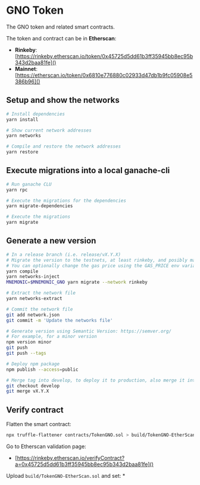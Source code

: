 # GNO Token
The GNO token and related smart contracts.

The token and contract can be in **Etherscan**:

* **Rinkeby**: [https://rinkeby.etherscan.io/token/0x45725d5dd61b3ff35945bb8ec95b343d2baa81fe]()
* **Mainnet**: [https://etherscan.io/token/0x6810e776880c02933d47db1b9fc05908e5386b96]()

## Setup and show the networks
```bash
# Install dependencies
yarn install

# Show current network addresses
yarn networks

# Compile and restore the network addresses
yarn restore
```

## Execute migrations into a local ganache-cli
```bash
# Run ganache CLU
yarn rpc

# Execute the migrations for the dependencies
yarn migrate-dependencies

# Execute the migrations
yarn migrate
```

## Generate a new version
```bash
# In a release branch (i.e. release/vX.Y.X)
# Migrate the version to the testnets, at least rinkeby, and posibly mainnet
# You can optionally change the gas price using the GAS_PRICE env variable
yarn compile
yarn networks-inject
MNEMONIC=$MNEMONIC_GNO yarn migrate --network rinkeby

# Extract the network file
yarn networks-extract

# Commit the network file
git add network.json
git commit -m 'Update the networks file'

# Generate version using Semantic Version: https://semver.org/
# For example, for a minor version
npm version minor
git push
git push --tags

# Deploy npm package
npm publish --access=public

# Merge tag into develop, to deploy it to production, also merge it into master
git checkout develop
git merge vX.Y.X
```

## Verify contract
Flatten the smart contract:
```bash
npx truffle-flattener contracts/TokenGNO.sol > build/TokenGNO-EtherScan.sol
```

Go to Etherscan validation page:
* [https://rinkeby.etherscan.io/verifyContract?a=0x45725d5dd61b3ff35945bb8ec95b343d2baa81fe]()


Upload `build/TokenGNO-EtherScan.sol` and set:
* 